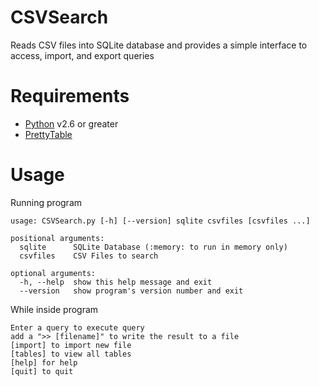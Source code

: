 # CSVSearch
Reads CSV files into SQLite database and provides a simple interface to access, import, and export queries

# Requirements
- [Python](https://www.python.org/) v2.6 or greater
- [PrettyTable](https://code.google.com/p/prettytable/)

# Usage
Running program

    usage: CSVSearch.py [-h] [--version] sqlite csvfiles [csvfiles ...]
    
    positional arguments:
      sqlite      SQLite Database (:memory: to run in memory only)
      csvfiles    CSV Files to search
    
    optional arguments:
      -h, --help  show this help message and exit
      --version   show program's version number and exit

While inside program

    Enter a query to execute query
    add a ">> [filename]" to write the result to a file
    [import] to import new file
    [tables] to view all tables
    [help] for help
    [quit] to quit